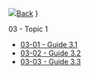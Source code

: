 
<h>[![](../assets/home.svg)Back](/fr02.1/_home.md)</h>
   }

<hb>03 - Topic 1                            </hb>
-  [03-01 - Guide 3.1                       ](fr02.1/03.Topic-1/03.01.Guide-3.1.md)
-  [03-02 - Guide 3.2                       ](fr02.1/03.Topic-1/03.02.Guide-3.2.md)
-  [03-03 - Guide 3.3                       ](fr02.1/03.Topic-1/03.03.Guide-3.3.md)